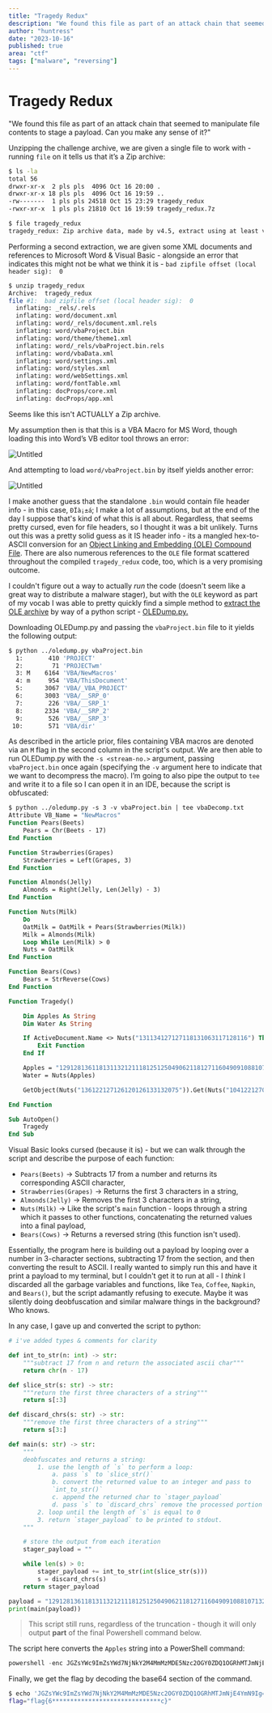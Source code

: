 ```yaml
---
title: "Tragedy Redux"
description: "We found this file as part of an attack chain that seemed to manipulate file contents to stage a payload. Can you make any sense of it?"
author: "huntress"
date: "2023-10-16"
published: true
area: "ctf"
tags: ["malware", "reversing"]
---
```


# Tragedy Redux

<aside>
"We found this file as part of an attack chain that seemed to manipulate file contents to stage a payload. Can you make any sense of it?"
</aside>

Unzipping the challenge archive, we are given a single file to work with - running `file` on it tells us that it’s a Zip archive:

```bash
$ ls -la
total 56
drwxr-xr-x  2 pls pls  4096 Oct 16 20:00 .
drwxr-xr-x 18 pls pls  4096 Oct 16 19:59 ..
-rw-------  1 pls pls 24518 Oct 15 23:29 tragedy_redux
-rwxr-xr-x  1 pls pls 21810 Oct 16 19:59 tragedy_redux.7z

$ file tragedy_redux
tragedy_redux: Zip archive data, made by v4.5, extract using at least v2.0, last modified, last modified Sun, Jan 01 1980 00:00:00, uncompressed size 1453, method=deflate
```

Performing a second extraction, we are given some XML documents and references to Microsoft Word & Visual Basic - alongside an error that indicates this might not
be what we think it is - `bad zipfile offset (local header sig):  0`

```bash
$ unzip tragedy_redux
Archive:  tragedy_redux
file #1:  bad zipfile offset (local header sig):  0
  inflating: _rels/.rels
  inflating: word/document.xml
  inflating: word/_rels/document.xml.rels
  inflating: word/vbaProject.bin
  inflating: word/theme/theme1.xml
  inflating: word/_rels/vbaProject.bin.rels
  inflating: word/vbaData.xml
  inflating: word/settings.xml
  inflating: word/styles.xml
  inflating: word/webSettings.xml
  inflating: word/fontTable.xml
  inflating: docProps/core.xml
  inflating: docProps/app.xml
```

Seems like this isn't ACTUALLY a Zip archive.

My assumption then is that this is a VBA Macro for MS Word, though loading this into Word’s VB editor tool throws an error:

![Untitled](/img/tragedy_redux_img/Untitled.png)

And attempting to load `word/vbaProject.bin` by itself yields another error:

![Untitled](/img/tragedy_redux_img/Untitled%201.png)

I make another guess that the standalone `.bin` would contain file header info - in this case, `ÐÏà¡±á`; I make a lot of assumptions, but at the end of the day I suppose that's kind of what this is all
about. Regardless, that seems pretty cursed, even for file headers, so I thought it was a bit unlikely. Turns out this was a pretty solid guess as it IS header info - its a mangled hex-to-ASCII conversion for an [Object Linking and Embedding (OLE) Compound File](https://sceweb.sce.uhcl.edu/abeysekera/itec3831/labs/FILE%20SIGNATURES%20TABLE.pdf).
There are also numerous references to the `OLE` file format scattered throughout the compiled `tragedy_redux` code, too, which is a very promising outcome.

I couldn't figure out a way to actually _run_ the code (doesn't seem like a great way to distribute a malware stager), but with the `OLE` keyword as part of my vocab I was able to pretty quickly find a
simple method to [extract the OLE archive](https://fishtech.group/cybersecurity/extracting-and-analyzing-malicious-word-macros-for-threat-hunting/) by way of a python script - [OLEDump.py.](https://blog.didierstevens.com/programs/oledump-py/)

Downloading OLEDump.py and passing the `vbaProject.bin` file to it yields the following output:

```bash
$ python ../oledump.py vbaProject.bin
  1:       410 'PROJECT'
  2:        71 'PROJECTwm'
  3: M    6164 'VBA/NewMacros'
  4: m     954 'VBA/ThisDocument'
  5:      3067 'VBA/_VBA_PROJECT'
  6:      3003 'VBA/__SRP_0'
  7:       226 'VBA/__SRP_1'
  8:      2334 'VBA/__SRP_2'
  9:       526 'VBA/__SRP_3'
 10:       571 'VBA/dir'
```

As described in the article prior, files containing VBA macros are denoted via an `M` flag in the second column in the script's output. We are then able to run OLEDump.py with
the `-s <stream-no.>` argument, passing `vbaProject.bin` once again (specifying the `-v` argument here to indicate that we want to decompress the macro).
I’m going to also pipe the output to `tee` and write it to a file so I can open it in an IDE, because the script is obfuscated:

```vb
$ python ../oledump.py -s 3 -v vbaProject.bin | tee vbaDecomp.txt
Attribute VB_Name = "NewMacros"
Function Pears(Beets)
    Pears = Chr(Beets - 17)
End Function

Function Strawberries(Grapes)
    Strawberries = Left(Grapes, 3)
End Function

Function Almonds(Jelly)
    Almonds = Right(Jelly, Len(Jelly) - 3)
End Function

Function Nuts(Milk)
    Do
    OatMilk = OatMilk + Pears(Strawberries(Milk))
    Milk = Almonds(Milk)
    Loop While Len(Milk) > 0
    Nuts = OatMilk
End Function

Function Bears(Cows)
    Bears = StrReverse(Cows)
End Function

Function Tragedy()

    Dim Apples As String
    Dim Water As String

    If ActiveDocument.Name <> Nuts("131134127127118131063117128116") Then
        Exit Function
    End If

    Apples = "1291281361181311321211181251250490621181271160490910881071321061041160..." 'long string, truncated for brevity.
    Water = Nuts(Apples)

    GetObject(Nuts("136122127126120126133132075")).Get(Nuts("104122127068067112097131128116118132132")).Create Water, Tea, Coffee, Napkin

End Function

Sub AutoOpen()
    Tragedy
End Sub
```

Visual Basic looks cursed (because it is) - but we can walk through the script and describe the purpose of each function:

- `Pears(Beets)` -> Subtracts 17 from a number and returns its corresponding ASCII character,
- `Strawberries(Grapes)` -> Returns the first 3 characters in a string,
- `Almonds(Jelly)` -> Removes the first 3 characters in a string,
- `Nuts(Milk)` -> Like the script's `main` function - loops through a string which it passes to other functions, concatenating the returned values into a final payload,
- `Bears(Cows)` -> Returns a reversed string (this function isn't used).

Essentially, the program here is building out a payload by looping over a number in 3-character sections, subtracting 17 from the section, and then converting the result to ASCII.
I really wanted to simply run this and have it print a payload to my terminal, but I couldn't get it to run at all - I _think_ I discarded all the garbage variables and functions,
like `Tea`, `Coffee`, `Napkin`, and `Bears()`, but the script adamantly refusing to execute. Maybe it was silently doing deobfuscation and similar malware things in the background? Who knows.

In any case, I gave up and converted the script to python:

```python
# i've added types & comments for clarity

def int_to_str(n: int) -> str:
    """subtract 17 from n and return the associated ascii char"""
    return chr(n - 17)

def slice_str(s: str) -> str:
    """return the first three characters of a string"""
    return s[:3]

def discard_chrs(s: str) -> str:
    """remove the first three characters of a string"""
    return s[3:]

def main(s: str) -> str:
    """
    deobfuscates and returns a string:
        1. use the length of `s` to perform a loop:
            a. pass `s` to `slice_str()`
            b. convert the returned value to an integer and pass to
            `int_to_str()`
            c. append the returned char to `stager_payload`
            d. pass `s` to `discard_chrs` remove the processed portion of `s`
        2. loop until the length of `s` is equal to 0
        3. return `stager_payload` to be printed to stdout.
    """

    # store the output from each iteration
    stager_payload = ""

    while len(s) > 0:
        stager_payload += int_to_str(int(slice_str(s)))
        s = discard_chrs(s)
    return stager_payload

payload = "129128136118131132121118125125049062118127116049091088107132106104116074090126" # ... truncated
print(main(payload))
```
> This script still runs, regardless of the truncation - though it will only output **part** of the final Powershell command below.

The script here converts the `Apples` string into a PowerShell command:

```powershell
powershell -enc JGZsYWc9ImZsYWd7NjNkY2M4MmMzMDE5Nzc2OGY0ZDQ1OGRhMTJmNjE4YmN9Ig==
```

Finally, we get the flag by decoding the base64 section of the command.

```bash
$ echo 'JGZsYWc9ImZsYWd7NjNkY2M4MmMzMDE5Nzc2OGY0ZDQ1OGRhMTJmNjE4YmN9Ig==' | base64 -d
flag="flag{6******************************c}"
```
